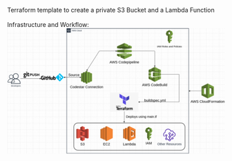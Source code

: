 Terraform template to create a private S3 Bucket and a Lambda Function
<br><br>
Infrastructure and Workflow:
![INFRA](https://raw.githubusercontent.com/cr-trojan23/aws-terraform/main/aws-terraform.png)